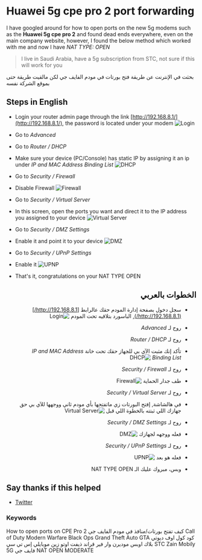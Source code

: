 # Huawei 5g cpe pro 2 port forwarding

I have googled around for how to open ports on the new 5g modems such as the **Huawei 5g cpe pro 2** and found dead ends everywhere, even on the main company website, however, I found the below method which worked with me and now I have _NAT TYPE: OPEN_

> I live in Saudi Arabia, have a 5g subscription from STC, not sure if this will work for you

بحثت في الإنترنت عن طريقة فتح بورتات في مودم الفايف جي لكن مالقيت طريقة حتى بموقع الشركة نفسه

## Steps in English

- Login your router admin page through the link [http://192.168.8.1/](http://192.168.8.1/), the password is located under your modem
  ![Login](https://raw.githubusercontent.com/Mo9a7i/huawei-5g-cpe-pro-2-port-forwarding/main/assets/images/login.png)

- Go to *Advanced*
- Go to *Router / DHCP*
- Make sure your device (PC/Console) has static IP by assigning it an ip under *IP and MAC Address Binding List*
  ![DHCP](https://raw.githubusercontent.com/Mo9a7i/huawei-5g-cpe-pro-2-port-forwarding/main/assets/images/dhcp.png)

- Go to *Security / Firewall*
- Disable Firewall
  ![Firewall](https://raw.githubusercontent.com/Mo9a7i/huawei-5g-cpe-pro-2-port-forwarding/main/assets/images/firewall.png)

- Go to *Security / Virtual Server*
- In this screen, open the ports you want and direct it to the IP address you assigned to your device
  ![Virtual Server](https://raw.githubusercontent.com/Mo9a7i/huawei-5g-cpe-pro-2-port-forwarding/main/assets/images/virtual.png)

- Go to *Security / DMZ Settings*
- Enable it and point it to your device
  ![DMZ](https://raw.githubusercontent.com/Mo9a7i/huawei-5g-cpe-pro-2-port-forwarding/main/assets/images/dmz.png)

- Go to *Security / UPnP Settings*
- Enable it
  ![UPNP](https://raw.githubusercontent.com/Mo9a7i/huawei-5g-cpe-pro-2-port-forwarding/main/assets/images/upnp.png)
- That's it, congratulations on your NAT TYPE OPEN



<span dir="rtl" align="right">

## الخطوات بالعربي

- سجل دخول بصفحة إدارة المودم حقك عالرابط  [http://192.168.8.1/](http://192.168.8.1/), الباسورد بتلاقيه تحت المودم
  ![Login](https://raw.githubusercontent.com/Mo9a7i/huawei-5g-cpe-pro-2-port-forwarding/main/assets/images/login.png)

- روح لـ *Advanced*
- روح لـ *Router / DHCP*
- تأكد إنك مثبت الآي بي للجهاز حقك تحت خانة *IP and MAC Address Binding List*
  ![DHCP](https://raw.githubusercontent.com/Mo9a7i/huawei-5g-cpe-pro-2-port-forwarding/main/assets/images/dhcp.png)

- روح لـ *Security / Firewall*
- طف جدار الحماية
  ![Firewall](https://raw.githubusercontent.com/Mo9a7i/huawei-5g-cpe-pro-2-port-forwarding/main/assets/images/firewall.png)

- روح لـ *Security / Virtual Server*
- في هالشاشة, إفتح البورتات زي ماتفتحها بأي مودم ثاني ووجهها للآي بي حق جهازك اللي ثبتته بالخطوة اللي قبل
  ![Virtual Server](https://raw.githubusercontent.com/Mo9a7i/huawei-5g-cpe-pro-2-port-forwarding/main/assets/images/virtual.png)

- روح لـ *Security / DMZ Settings*
- فعله ووجهه لجهازك
  ![DMZ](https://raw.githubusercontent.com/Mo9a7i/huawei-5g-cpe-pro-2-port-forwarding/main/assets/images/dmz.png)

- روح لـ *Security / UPnP Settings*
- فعله هو بعد
  ![UPNP](https://raw.githubusercontent.com/Mo9a7i/huawei-5g-cpe-pro-2-port-forwarding/main/assets/images/upnp.png)
- وبس، مبروك عليك الـ NAT TYPE OPEN

</span>

## Say thanks if this helped

- [Twitter](https://www.twitter.com/BuFai7an)

### Keywords

How to open ports on CPE Pro 2 كيف تفتح بورتات/منافذ في مودم الفايف جي
Call of Duty Modern Warfare Black Ops Grand Theft Auto GTA كود كول اوف ديوتي بلاك اوبس موديرن وار فير قراند ذيفت اوتو زين موبايلي إس تي سي STC Zain Mobily 5G فايف جي NAT OPEN MODERATE
